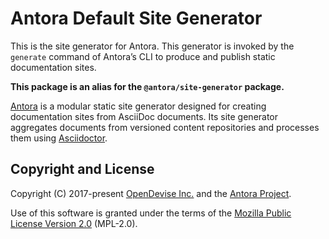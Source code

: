 # Antora Default Site Generator

This is the site generator for Antora.
This generator is invoked by the `generate` command of Antora’s CLI to produce and publish static documentation sites.

**This package is an alias for the `@antora/site-generator` package.**

[Antora](https://antora.org) is a modular static site generator designed for creating documentation sites from AsciiDoc documents.
Its site generator aggregates documents from versioned content repositories and processes them using [Asciidoctor](https://asciidoctor.org).

## Copyright and License

Copyright (C) 2017-present [OpenDevise Inc.](https://opendevise.com) and the [Antora Project](https://antora.org).

Use of this software is granted under the terms of the [Mozilla Public License Version 2.0](https://www.mozilla.org/en-US/MPL/2.0/) (MPL-2.0).
